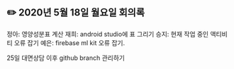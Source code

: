 ## ✏️ 2020년 5월 18일 월요일 회의록
정아: 영양성분표 계산
재희: android studio에 표 그리기 
승지: 현재 작업 중인 액티비티 오류 잡기
예은: firebase ml kit 오류 잡기.

25일 대면상담 이후 github branch 관리하기
